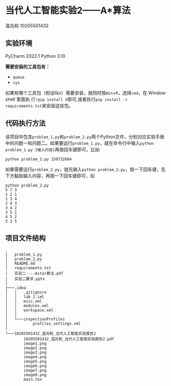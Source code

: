 # 当代人工智能实验2——A*算法
温兆和 10205501432

## 实验环境
PyCharm 2022.1
Python 3.10

**需要安装的工具包有：**
- `queue`
- `sys`

如果有哪个工具包（假设叫`X`）需要安装，就同时按`Win`+`R`，选择`cmd`，在 Window shell 里面执
行`!pip install X`即可,或者执行`pip install -r requirements.txt`来安装这些包。

## 代码执行方法
该项目中包含`problem_1.py`和`problem_2.py`两个Python文件，分别对应实验手册中的问题一和问题二。如果要运行`problem_1.py`，就在命令行中输入`python problem_1.py {输入内容}`再按回车键即可，比如
```shell
python problem_1.py 150732684
```
如果需要运行`problem_2.py`，就先输入`python problem_2.py`，按一下回车键，在下方黏贴输入内容，再按一下回车键即可，如
```shell
python problem_2.py
5 7 3
1 2 1
1 3 4
2 4 3
3 4 2
3 5 1
4 5 2
5 1 5
```

## 项目文件结构
```shell
.
│   problem_1.py
│   problem_2.py
│   README.md
│   requirements.txt
│   实验二----Astar算法.pdf
│   实验二要求.pptx
│
├───.idea
│   │   .gitignore
│   │   lab 2.iml
│   │   misc.xml
│   │   modules.xml
│   │   workspace.xml
│   │
│   └───inspectionProfiles
│           profiles_settings.xml
│
└───10205501432_温兆和_当代人工智能实验报告2
        10205501432_温兆和_当代人工智能实验报告2.pdf
        image1.png
        image2.png
        image3.png
        image4.png
        image5.png
        image6.png
        image7.png
        image8.png
        main.tex
```
